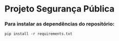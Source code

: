 # Projeto Segurança Pública

### Para instalar as dependências do repositório:

``` pip install -r requirements.txt ```